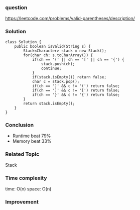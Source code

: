 ### question
https://leetcode.com/problems/valid-parentheses/description/
### Solution
```
class Solution {
    public boolean isValid(String s) {
        Stack<Character> stack = new Stack();
        for(char ch: s.toCharArray()) {
            if(ch == '(' || ch == '[' || ch == '{') {
                stack.push(ch);
                continue;
            }
            if(stack.isEmpty()) return false;
            char c = stack.pop();
            if(ch == ')' && c != '(') return false;
            if(ch == ']' && c != '[') return false;
            if(ch == '}' && c != '{') return false;
        }
        return stack.isEmpty();
    }
}
```
### Conclusion
- Runtime beat 79%
- Memory beat 33%

### Related Topic
Stack

### Time complexity
time: O(n)
space: O(n)

### Improvement